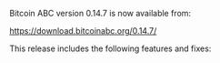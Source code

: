 Bitcoin ABC version 0.14.7 is now available from:

  <https://download.bitcoinabc.org/0.14.7/>

This release includes the following features and fixes:
